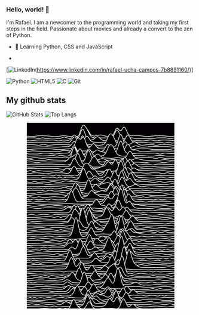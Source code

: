### Hello, world! 👋

I'm Rafael. I am a newcomer to the programming world and taking my first steps in the field. 
Passionate about movies and already a convert to the zen of Python.

- 🌱 Learning Python, CSS and JavaScript

- 

[![LinkedIn](https://img.shields.io/badge/LinkedIn-0077B5?style=for-the-badge&logo=linkedin&logoColor=white)(https://www.linkedin.com/in/rafael-ucha-campos-7b8891160/)]

![Python](https://img.shields.io/badge/python-3670A0?style=for-the-badge&logo=python&logoColor=ffdd54) ![HTML5](https://img.shields.io/badge/HTML5-E34F26?style=for-the-badge&logo=html5&logoColor=white) ![C](https://img.shields.io/badge/C-00599C?style=for-the-badge&logo=c&logoColor=white) ![Git](https://img.shields.io/badge/GIT-E44C30?style=for-the-badge&logo=git&logoColor=white)

## My github stats

![GitHub Stats](https://github-readme-stats.vercel.app/api?username=rafaeluchacampos&show_icons=true&count_private=true&theme=midnight-purple) ![Top Langs](https://github-readme-stats-git-masterrstaa-rickstaa.vercel.app/api/top-langs/?username=rafaeluchacampos&&theme=midnight-purple)

<div align="center">
<img SRC="4074714d9d8b92f4847302b5701196f8.gif">
</div>
